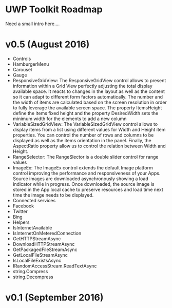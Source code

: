 # UWP Toolkit Roadmap

Need a small intro here....

# v0.5 (August 2016)
* Controls
 * HamburgerMenu
 * Carousel
 * Gauge
 * ResponsiveGridView: The ResponsiveGridView control allows to present information within a Grid View perfectly adjusting the total display available space. It reacts to changes in the layout as well as the content so it can adapt to different form factors automatically. The number and the width of items are calculated based on the screen resolution in order to fully leverage the available screen space. The property ItemsHeight define the items fixed height and the property DesiredWidth sets the minimum width for the elements to add a new column
 * VariableSizedGridView: The VariableSizedGridView control allows to display items from a list using different values for Width and Height item properties. You can control the number of rows and columns to be displayed as well as the items orientation in the panel. Finally, the AspectRatio property allow us to control the relation between Width and Height.
 * RangeSelector: The RangeSlector is a double slider control for range values
 * ImageEx: The ImageEx control extends the default Image platform control improving the performance and responsiveness of your Apps. Source images are downloaded asynchronously showing a load indicator while in progress. Once downloaded, the source image is stored in the App local cache to preserve resources and load time next time the image needs to be displayed.
* Connected services
 * Facebook
 * Twitter
 * Bing
* Helpers
 * IsInternetAvailable
 * IsInternetOnMeteredConnection
 * GetHTTPStreamAsync
 * DownloadHTTPStreamAsync
 * GetPackagedFileStreamAsync
 * GetLocalFileStreamAsync
 * IsLocalFileExistsAsync
 * IRandomAccessStream.ReadTextAsync
 * string.Compress
 * string.Decompress
  
# v0.1 (September 2016)
